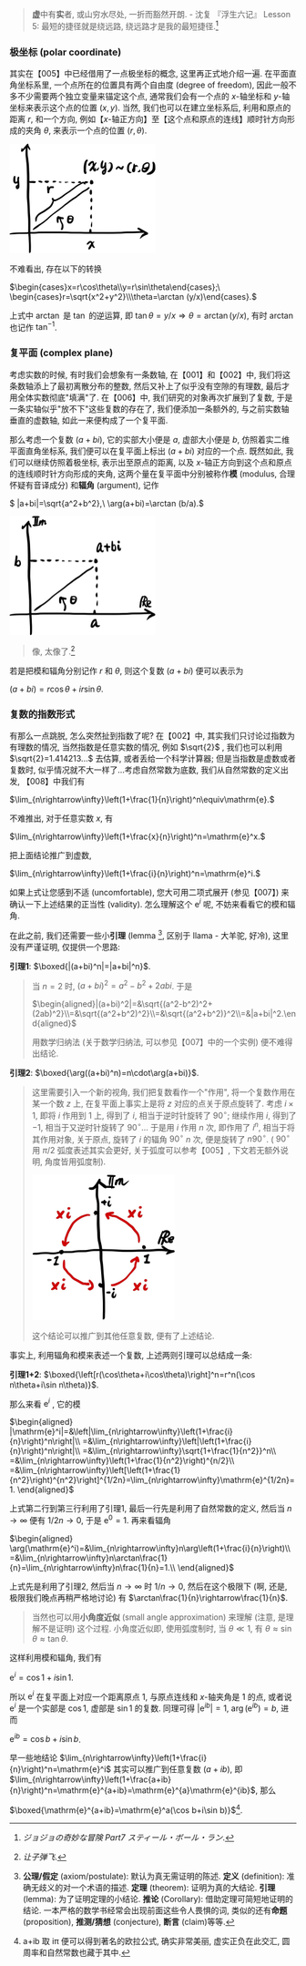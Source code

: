 > **虚**中有**实**者, 或山穷水尽处, 一折而豁然开朗. - 沈复 『浮生六记』
> Lesson 5: 最短的捷径就是绕远路, 绕远路才是我的最短捷径.[^1]

### 极坐标 (polar coordinate)

其实在【005】中已经借用了一点极坐标的概念, 这里再正式地介绍一遍. 在平面直角坐标系里, 一个点所在的位置具有两个自由度 (degree of freedom), 因此一般不多不少需要两个独立变量来锚定这个点, 通常我们会有一个点的 $x$-轴坐标和 $y$-轴坐标来表示这个点的位置 $(x,y)$. 当然, 我们也可以在建立坐标系后, 利用和原点的距离 $r$, 和一个方向, 例如【$x$-轴正方向】至【这个点和原点的连线】顺时针方向形成的夹角 $\theta$, 来表示一个点的位置 $(r,\theta)$.

<img src="image-20230418112700129.png" alt="image-20230418112700129" style="zoom:25%;" />

不难看出, 存在以下的转换

$\begin{cases}x=r\cos\theta\\y=r\sin\theta\end{cases};\ \begin{cases}r=\sqrt{x^2+y^2}\\\theta=\arctan (y/x)\end{cases}.$

上式中 $\arctan$ 是 $\tan$ 的逆运算, 即 $\tan\theta=y/x\Rightarrow \theta=\arctan (y/x)$, 有时 $\arctan$ 也记作 $\tan^{-1}$.

### 复平面 (complex plane)

考虑实数的时候, 有时我们会想象有一条数轴, 在【001】和【002】中, 我们将这条数轴添上了最初离散分布的整数,  然后又补上了似乎没有空隙的有理数, 最后才用全体实数彻底"填满"了. 在【006】中, 我们研究的对象再次扩展到了复数, 于是一条实轴似乎"放不下"这些复数的存在了, 我们便添加一条额外的, 与之前实数轴垂直的虚数轴, 如此一来便构成了一个复平面.

那么考虑一个复数 $(a+bi)$, 它的实部大小便是 $a$, 虚部大小便是 $b$, 仿照着实二维平面直角坐标系, 我们便可以在复平面上标出 $(a+bi)$ 对应的一个点. 既然如此, 我们可以继续仿照着极坐标, 表示出至原点的距离, 以及 $x$-轴正方向到这个点和原点的连线顺时针方向形成的夹角, 这两个量在复平面中分别被称作**模** (modulus, 合理怀疑有音译成分) 和**辐角** (argument), 记作

$ |a+bi|=\sqrt{a^2+b^2},\ \arg(a+bi)=\arctan (b/a).$

<img src="image-20230418112740537.png" alt="image-20230418112740537" style="zoom:25%;" />

> 像, 太像了.[^2]

若是把模和辐角分别记作 $r$ 和 $\theta$, 则这个复数 $(a+bi)$ 便可以表示为

$(a+bi)=r\cos\theta+ir\sin\theta.$

### 复数的指数形式

有那么一点跳脱, 怎么突然扯到指数了呢? 在【002】中, 其实我们只讨论过指数为有理数的情况, 当然指数是任意实数的情况, 例如 $\sqrt{2}$ , 我们也可以利用 $\sqrt{2}=1.414213...$ 去估算, 或者丢给一个科学计算器; 但是当指数是虚数或者复数时, 似乎情况就不大一样了...考虑自然常数为底数, 我们从自然常数的定义出发, 【008】中我们有

$\lim_{n\rightarrow\infty}\left(1+\frac{1}{n}\right)^n\equiv\mathrm{e}.$

不难推出, 对于任意实数 $x$, 有

$\lim_{n\rightarrow\infty}\left(1+\frac{x}{n}\right)^n=\mathrm{e}^x.$

把上面结论推广到虚数,

$\lim_{n\rightarrow\infty}\left(1+\frac{i}{n}\right)^n=\mathrm{e}^i.$

如果上式让您感到不适 (uncomfortable), 您大可用二项式展开 (参见【007】) 来确认一下上述结果的正当性 (validity). 怎么理解这个 $\mathrm{e}^i$ 呢, 不妨来看看它的模和辐角.

在此之前, 我们还需要一些小**引理** (lemma [^3], 区别于 llama - 大羊驼, 好冷), 这里没有严谨证明, 仅提供一个思路:

**引理1**: $\boxed{|(a+bi)^n|=|a+bi|^n}$.

> 当 $n=2$ 时, $(a+bi)^2=a^2-b^2+2abi$. 于是
>
> $\begin{aligned}|(a+bi)^2|=&\sqrt{(a^2-b^2)^2+(2ab)^2}\\=&\sqrt{(a^2+b^2)^2}\\=&\sqrt{(a^2+b^2)}^2\\=&|a+bi|^2.\end{aligned}$
>
> 用数学归纳法 (关于数学归纳法, 可以参见【007】中的一个实例) 便不难得出结论.

**引理2**: $\boxed{\arg((a+bi)^n)=n\cdot\arg(a+bi)}$.

>  这里需要引入一个新的视角, 我们把复数看作一个"作用", 将一个复数作用在某一个数 $z$ 上, 在复平面上事实上是将 $z$ 对应的点关于原点旋转了. 考虑 $i\times1$, 即将 $i$ 作用到 $1$ 上, 得到了 $i$, 相当于逆时针旋转了 $90^\circ$; 继续作用 $i$, 得到了 $-1$, 相当于又逆时针旋转了 $90^\circ$... 于是用 $i$  作用 $n$ 次, 即作用了 $i^n$, 相当于将其作用对象, 关于原点, 旋转了 $i$ 的辐角 $90^\circ$  $n$ 次, 便是旋转了 $n90^\circ$.  ( $90^\circ$ 用 $\pi/2$ 弧度表述其实会更好, 关于弧度可以参考【005】, 下文若无额外说明, 角度皆用弧度制).
>
> <img src="image-20230418114331337.png" alt="image-20230418114331337" style="zoom:25%;" />
>
> 这个结论可以推广到其他任意复数, 便有了上述结论.

事实上, 利用辐角和模来表述一个复数, 上述两则引理可以总结成一条:

**引理1+2**: $\boxed{\left[r(\cos\theta+i\cos\theta)\right]^n=r^n(\cos n\theta+i\sin n\theta)}$.

那么来看 $\mathrm{e}^i$ , 它的模

$\begin{aligned}
|\mathrm{e}^i|=&\left|\lim_{n\rightarrow\infty}\left(1+\frac{i}{n}\right)^n\right|\\
=&\lim_{n\rightarrow\infty}\left|\left(1+\frac{i}{n}\right)^n\right|\\
=&\lim_{n\rightarrow\infty}\sqrt{1+\frac{1}{n^2}}^n\\
=&\lim_{n\rightarrow\infty}\left(1+\frac{1}{n^2}\right)^{n/2}\\
=&\lim_{n\rightarrow\infty}\left[\left(1+\frac{1}{n^2}\right)^{n^2}\right]^{1/2n}=\lim_{n\rightarrow\infty}\mathrm{e}^{1/2n}=1.
\end{aligned}$ 

上式第二行到第三行利用了引理1, 最后一行先是利用了自然常数的定义, 然后当 $n\rightarrow\infty$ 便有 $1/2n\rightarrow0$, 于是 $\mathrm{e}^0=1$. 再来看辐角

$\begin{aligned}
\arg(\mathrm{e}^i)=&\lim_{n\rightarrow\infty}n\arg\left(1+\frac{i}{n}\right)\\
=&\lim_{n\rightarrow\infty}n\arctan\frac{1}{n}=\lim_{n\rightarrow\infty}n\frac{1}{n}=1.\\
\end{aligned}$

上式先是利用了引理2, 然后当 $n\rightarrow\infty$ 时 $1/n\rightarrow0$, 然后在这个极限下 (啊, 还是, 极限我们晚点再稍严格地讨论) 有 $\arctan\frac{1}{n}\rightarrow\frac{1}{n}$.

> 当然也可以用**小角度近似** (small angle approximation) 来理解 (注意, 是理解不是证明) 这个过程. 小角度近似即, 使用弧度制时, 当 $\theta\ll1$, 有 $\theta\approx\sin\theta\approx\tan\theta$.

这样利用模和辐角, 我们有

$\mathrm{e}^i=\cos1+i\sin1$.

所以 $\mathrm{e}^i$ 在复平面上对应一个距离原点 $1$, 与原点连线和 $x$-轴夹角是 $1$ 的点, 或者说 $\mathrm{e}^i$ 是一个实部是 $\cos1$, 虚部是 $\sin1$ 的复数. 同理可得 $|\mathrm{e}^{ib}|=1$, $\arg(\mathrm{e}^{ib})=b$, 进而

$\mathrm{e}^{ib}=\cos b+i\sin b$.

早一些地结论 $\lim_{n\rightarrow\infty}\left(1+\frac{i}{n}\right)^n=\mathrm{e}^i$ 其实可以推广到任意复数 $(a+ib)$, 即 $\lim_{n\rightarrow\infty}\left(1+\frac{a+ib}{n}\right)^n=\mathrm{e}^{a+ib}=\mathrm{e}^{a}\mathrm{e}^{ib}$, 那么

$\boxed{\mathrm{e}^{a+ib}=\mathrm{e}^a(\cos b+i\sin b)}$[^4].

[^1]: *ジョジョの奇妙な冒険 Part7 スティール・ボール・ラン*.
[^2]: *让子弹飞*.
[^3]:  **公理/假定** (axiom/postulate): 默认为真无需证明的陈述. **定义** (definition): 准确无歧义的对一个术语的描述. **定理** (theorem): 证明为真的大结论. **引理** (lemma): 为了证明定理的小结论. **推论** (Corollary): 借助定理可简短地证明的结论. 一本严格的数学书经常会出现前面这些令人畏惧的词, 类似的还有**命题** (proposition), **推测/猜想** (conjecture), **断言** (claim)等等.

[^4]: a+ib 取 iπ 便可以得到著名的欧拉公式, 确实非常美丽, 虚实正负在此交汇, 圆周率和自然常数也藏于其中.